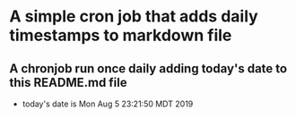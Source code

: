 A simple cron job that adds daily timestamps to markdown file
============================================================
## A chronjob run once daily adding today's date to this README.md file
* today's date is Mon Aug  5 23:21:50 MDT 2019
